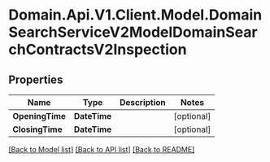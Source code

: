 # Domain.Api.V1.Client.Model.DomainSearchServiceV2ModelDomainSearchContractsV2Inspection
## Properties

Name | Type | Description | Notes
------------ | ------------- | ------------- | -------------
**OpeningTime** | **DateTime** |  | [optional] 
**ClosingTime** | **DateTime** |  | [optional] 

[[Back to Model list]](../README.md#documentation-for-models) [[Back to API list]](../README.md#documentation-for-api-endpoints) [[Back to README]](../README.md)

